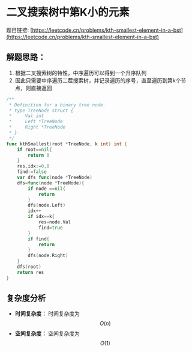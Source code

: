 # 二叉搜索树中第K小的元素

题目链接: [https://leetcode.cn/problems/kth-smallest-element-in-a-bst](https://leetcode.cn/problems/kth-smallest-element-in-a-bst)

## 解题思路：

1. 根据二叉搜索树的特性，中序遍历可以得到一个升序队列
2. 因此只需要中序遍历二茬搜索树，并记录遍历的序号，直至遍历到第k个节点，则直接返回

```go
/**
 * Definition for a binary tree node.
 * type TreeNode struct {
 *     Val int
 *     Left *TreeNode
 *     Right *TreeNode
 * }
 */
func kthSmallest(root *TreeNode, k int) int {
    if root==nil{
        return 0
    }
    res,idx:=0,0
    find:=false
    var dfs func(node *TreeNode)
    dfs=func(node *TreeNode){
        if node ==nil{
            return
        }
        dfs(node.Left)
        idx++
        if idx==k{
            res=node.Val
            find=true
        }
        if find{
            return
        }
        dfs(node.Right)
    }
    dfs(root)
    return res
}
```

## 复杂度分析

- **时间复杂度：** 时间复杂度为$$O(n)$$
- **空间复杂度：** 空间复杂度为$$O(1)$$
